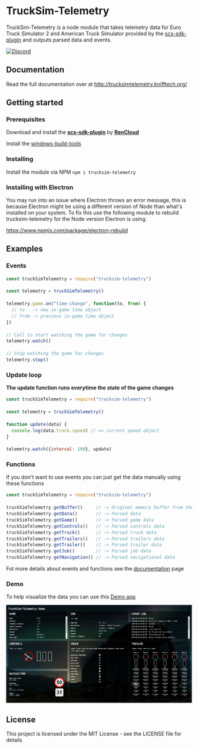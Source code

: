 # TruckSim-Telemetry
TruckSim-Telemetry is a node module that takes telemetry data for Euro Truck Simulator 2 and American Truck Simulator provided by the [scs-sdk-plugin](https://github.com/RenCloud/scs-sdk-plugin) and outputs parsed data and events.

[![Discord](https://img.shields.io/discord/125702694538051584.svg?label=&logo=discord&logoColor=ffffff&color=7389D8&labelColor=6A7EC2)](https://discord.gg/S6NRp5P)

## Documentation
Read the full documentation over at http://trucksimtelemetry.knifftech.org/

## Getting started

### Prerequisites
Download and install the **[scs-sdk-plugin](https://github.com/RenCloud/scs-sdk-plugin)** by **[RenCloud](https://github.com/RenCloud)**

Install the [windows-build-tools](https://github.com/felixrieseberg/windows-build-tools)

### Installing
Install the module via NPM
`npm i trucksim-telemetry`

### Installing with Electron
You may run into an issue where Electron throws an error message, this is because Electron might be using a different version of Node than what's installed on your system.
To fix this use the following module to rebuild trucksim-telemetry for the Node version Electron is using.

https://www.npmjs.com/package/electron-rebuild

## Examples

### Events
```javascript
const truckSimTelemetry = require("trucksim-telemetry")

const telemetry = truckSimTelemetry()

telemetry.game.on("time-change", function(to, from) {
  // to   -> new in-game time object
  // from -> previous in-game time object
})

// Call to start watching the game for changes
telemetry.watch()

// Stop watching the game for changes
telemetry.stop()
```

### Update loop
**The update function runs everytime the state of the game changes**

```javascript
const truckSimTelemetry = require("trucksim-telemetry")

const telemetry = truckSimTelemetry()

function update(data) {
  console.log(data.truck.speed) // => current speed object
}

telemetry.watch({interval: 100}, update)
```

### Functions
If you don't want to use events you can just get the data manually using these functions
```javascript
const truckSimTelemetry = require("trucksim-telemetry")

truckSimTelemetry.getBuffer()     // -> Original memory buffer from the plugin
truckSimTelemetry.getData()       // -> Parsed data
truckSimTelemetry.getGame()       // -> Parsed game data
truckSimTelemetry.getControls()   // -> Parsed controls data
truckSimTelemetry.getTruck()      // -> Parsed truck data
truckSimTelemetry.getTrailers()   // -> Parsed trailers data
truckSimTelemetry.getTrailer()    // -> Parsed trailer data
truckSimTelemetry.getJob()        // -> Parsed job data
truckSimTelemetry.getNavigation() // -> Parsed navigational data
```

Fot more details about events and functions see the [documentation](http://trucksimtelemetry.knifftech.org/) page

### Demo
To help visualize the data you can use this [Demo app](https://github.com/kniffen/TruckSim-Telemetry-Demo)

![demo screenshot](https://raw.githubusercontent.com/kniffen/TruckSim-Telemetry-Demo/master/screenshot.jpg)

## License
This project is licensed under the MIT License - see the LICENSE file for details
